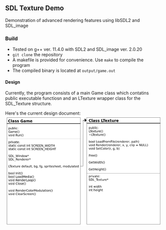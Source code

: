 ## SDL Texture Demo
Demonstration of advanced rendering features using libSDL2 and SDL_image

### Build
  - Tested on g++ ver. 11.4.0 with SDL2 and SDL_image ver. 2.0.20 
  - `git clone` the repository
  - A makefile is provided for convenience. Use `make` to compile the program
  - The compiled binary is located at `output/game.out`


#### Design
Currently, the program consists of a main Game class which contatins public executable functiosn and an LTexture wrapper class for the SDL_Texture structure.

Here's the current design document:
<img src=https://raw.githubusercontent.com/nick-testing/SDL_texturedemo/master/misc/design.png>
